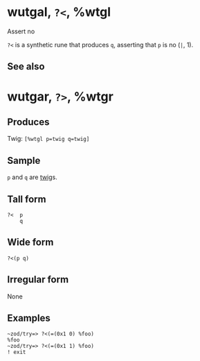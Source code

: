 wutgal, `?<`, %wtgl
============================

Assert no

`?<` is a synthetic rune that produces `q`, asserting that `p` is no
(`|`, 1).

See also
--------

wutgar, `?>`, %wtgr
============================

Produces
--------

Twig: `[%wtgl p=twig q=twig]`

Sample
------

`p` and `q` are [twig]()s.

Tall form
---------

    ?<  p
        q

Wide form
---------

    ?<(p q)

Irregular form
--------------

None

Examples
--------

    ~zod/try=> ?<(=(0x1 0) %foo)
    %foo
    ~zod/try=> ?<(=(0x1 1) %foo)
    ! exit
